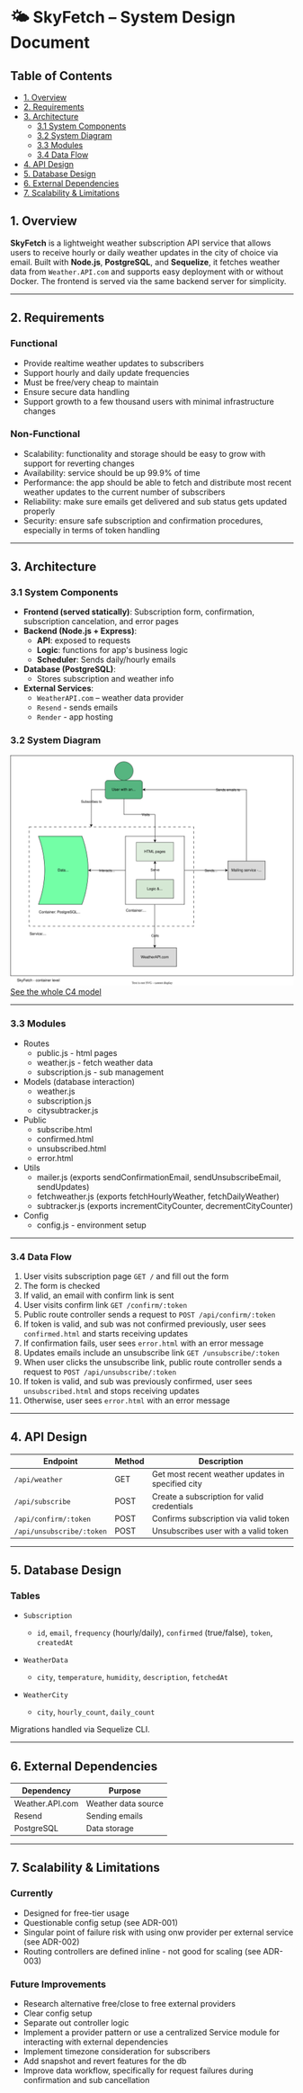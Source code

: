# 🌤️ SkyFetch – System Design Document

## Table of Contents

- [1. Overview](#1-overview)
- [2. Requirements](#2-requirements)
- [3. Architecture](#3-architecture)
    - [3.1 System Components](#31-system-components)
    - [3.2 System Diagram](#32-system-diagram)
    - [3.3 Modules](#33-modules)
    - [3.4 Data Flow](#34-data-flow-)
- [4. API Design](#4-api-design)
- [5. Database Design](#5-database-design)
- [6. External Dependencies](#6-external-dependencies)
- [7. Scalability & Limitations](#7-scalability--limitations)


## 1. Overview

**SkyFetch** is a lightweight weather subscription API service that allows users to receive hourly or daily weather updates in the city of choice via email. Built with **Node.js**, **PostgreSQL**, and **Sequelize**, it fetches weather data from `Weather.API.com` and supports easy deployment with or without Docker. The frontend is served via the same backend server for simplicity.

---

## 2. Requirements

### Functional

- Provide realtime weather updates to subscribers
- Support hourly and daily update frequencies
- Must be free/very cheap to maintain
- Ensure secure data handling
- Support growth to a few thousand users with minimal infrastructure changes

### Non-Functional

- Scalability: functionality and storage should be easy to grow with support for reverting changes
- Availability: service should be up 99.9% of time
- Performance: the app should be able to fetch and distribute most recent weather updates to the current number of subscribers
- Reliability: make sure emails get delivered and sub status gets updated properly
- Security: ensure safe subscription and confirmation procedures, especially in terms of token handling

---

## 3. Architecture

### 3.1 System Components

- **Frontend (served statically)**: Subscription form, confirmation, subscription cancelation, and error pages
- **Backend  (Node.js + Express)**:
    - **API**: exposed to requests
    - **Logic**: functions for app's business logic
    - **Scheduler**: Sends daily/hourly emails
- **Database (PostgreSQL)**:
    - Stores subscription and weather info
- **External Services**:
    - `WeatherAPI.com` – weather data provider
    - `Resend` - sends emails
    - `Render` - app hosting

### 3.2 System Diagram
![containers.svg](../C4-model/containers.svg)
<br>
[See the whole C4 model](../C4-model/)

---

### 3.3 Modules

- Routes
    - public.js - html pages
    - weather.js - fetch weather data
    - subscription.js - sub management
- Models (database interaction)
    - weather.js
    - subscription.js
    - citysubtracker.js
- Public
    - subscribe.html
    - confirmed.html
    - unsubscribed.html
    - error.html
- Utils
    - mailer.js (exports sendConfirmationEmail, sendUnsubscribeEmail, sendUpdates)
    - fetchweather.js (exports fetchHourlyWeather, fetchDailyWeather)
    - subtracker.js (exports incrementCityCounter, decrementCityCounter)
- Config
    - config.js - environment setup

---

### 3.4 Data Flow 

1. User visits subscription page `GET /` and fill out the form
2. The form is checked
3. If valid, an email with confirm link is sent
4. User visits confirm link `GET /confirm/:token`
5. Public route controller sends a request to `POST /api/confirm/:token`
6. If token is valid, and sub was not confirmed previously, user sees `confirmed.html` and starts receiving updates
7. If confirmation fails, user sees `error.html` with an error message
8. Updates emails include an unsubscribe link `GET /unsubscribe/:token`
9. When user clicks the unsubscribe link, public route controller sends a request to `POST /api/unsubscribe/:token`
10. If token is valid, and sub was previously confirmed, user sees `unsubscribed.html` and stops receiving updates
11. Otherwise, user sees `error.html` with an error message

---

## 4. API Design

| Endpoint                  | Method | Description                                       |
|---------------------------|--------|---------------------------------------------------|
| `/api/weather`            | GET    | Get most recent weather updates in specified city |
| `/api/subscribe`          | POST   | Create a subscription for valid credentials       |
| `/api/confirm/:token`     | POST   | Confirms subscription via valid token             |
| `/api/unsubscribe/:token` | POST   | Unsubscribes user with a valid token              |


---

## 5. Database Design

### Tables

- `Subscription`
    - `id`, `email`, `frequency` (hourly/daily), `confirmed` (true/false), `token`, `createdAt`

- `WeatherData` 
    - `city`, `temperature`, `humidity`, `description`, `fetchedAt` 

- `WeatherCity`
    - `city`, `hourly_count`, `daily_count`

 Migrations handled via Sequelize CLI.

---

## 6. External Dependencies

| Dependency       | Purpose             |
|------------------|---------------------|
| Weather.API.com  | Weather data source |
| Resend           | Sending emails      |
| PostgreSQL       | Data storage        |

---

## 7. Scalability & Limitations

### Currently

- Designed for free-tier usage 
- Questionable config setup (see ADR-001)
- Singular point of failure risk with using onw provider per external service (see ADR-002)
- Routing controllers are defined inline - not good for scaling (see ADR-003)

### Future Improvements

- Research alternative free/close to free external providers
- Clear config setup
- Separate out controller logic 
- Implement a provider pattern or use a centralized Service module for interacting with external dependencies
- Implement timezone consideration for subscribers
- Add snapshot and revert features for the db
- Improve data workflow, specifically for request failures during confirmation and sub cancellation